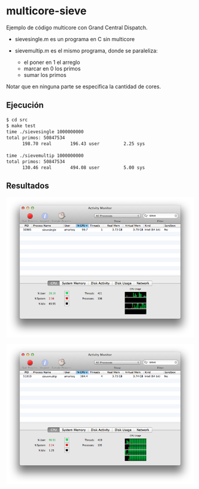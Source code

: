 multicore-sieve
=======================

Ejemplo de código multicore con Grand Central Dispatch.

* sievesingle.m es un programa en C sin multicore

* sievemultip.m es el mismo programa, donde se paraleliza:
    * el poner en 1 el arreglo
    * marcar en 0 los primos
    * sumar los primos 

Notar que en ninguna parte se especifica la cantidad de cores.

Ejecución
---------

    $ cd src
    $ make test
    time ./sievesingle 1000000000
    total primos: 50847534
          198.70 real       196.43 user         2.25 sys

    time ./sievemultip 1000000000
    total primos: 50847534
          130.46 real       494.08 user         5.00 sys


Resultados
----------

![](http://github.com/aldrinmartoq/multicore-sieve/raw/master/results/sievesingle.png)

![](http://github.com/aldrinmartoq/multicore-sieve/raw/master/results/sievemultip.png)
